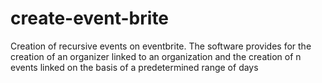 # create-event-brite
 Creation of recursive events on eventbrite.  The software provides for the creation of an organizer linked to an organization and the creation of n events linked on the basis of a predetermined range of days
